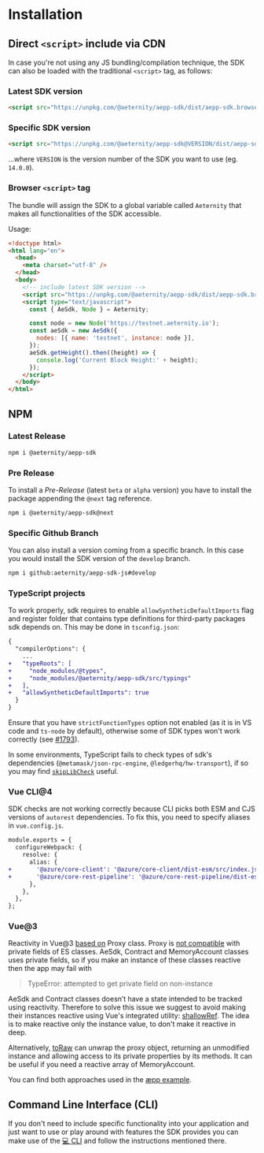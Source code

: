 # Installation

## Direct `<script>` include via CDN

In case you're not using any JS bundling/compilation technique, the SDK can also be loaded with the traditional `<script>` tag, as follows:

### Latest SDK version

```html
<script src="https://unpkg.com/@aeternity/aepp-sdk/dist/aepp-sdk.browser-script.cjs"></script>
```

### Specific SDK version

```html
<script src="https://unpkg.com/@aeternity/aepp-sdk@VERSION/dist/aepp-sdk.browser-script.cjs"></script>
```

...where `VERSION` is the version number of the SDK you want to use (eg. `14.0.0`).

### Browser `<script>` tag

The bundle will assign the SDK to a global variable called `Aeternity` that makes all functionalities of the SDK accessible.

Usage:

```html
<!doctype html>
<html lang="en">
  <head>
    <meta charset="utf-8" />
  </head>
  <body>
    <!-- include latest SDK version -->
    <script src="https://unpkg.com/@aeternity/aepp-sdk/dist/aepp-sdk.browser-script.cjs"></script>
    <script type="text/javascript">
      const { AeSdk, Node } = Aeternity;

      const node = new Node('https://testnet.aeternity.io');
      const aeSdk = new AeSdk({
        nodes: [{ name: 'testnet', instance: node }],
      });
      aeSdk.getHeight().then((height) => {
        console.log('Current Block Height:' + height);
      });
    </script>
  </body>
</html>
```

## NPM

### Latest Release

```bash
npm i @aeternity/aepp-sdk
```

### Pre Release

To install a _Pre-Release_ (latest `beta` or `alpha` version) you have to install the package appending the `@next` tag reference.

```bash
npm i @aeternity/aepp-sdk@next
```

### Specific Github Branch

You can also install a version coming from a specific branch. In this case you would install the SDK version of the `develop` branch.

```bash
npm i github:aeternity/aepp-sdk-js#develop
```

### TypeScript projects

To work properly, sdk requires to enable `allowSyntheticDefaultImports` flag and register folder
that contains type definitions for third-party packages sdk depends on.
This may be done in `tsconfig.json`:

```diff
{
  "compilerOptions": {
    ...
+   "typeRoots": [
+     "node_modules/@types",
+     "node_modules/@aeternity/aepp-sdk/src/typings"
+   ],
+   "allowSyntheticDefaultImports": true
  }
}
```

Ensure that you have `strictFunctionTypes` option not enabled (as it is in VS code and `ts-node` by default), otherwise some of SDK types won't work correctly (see [#1793](https://github.com/aeternity/aepp-sdk-js/issues/1793)).

In some environments, TypeScript fails to check types of sdk's dependencies (`@metamask/json-rpc-engine`, `@ledgerhq/hw-transport`), if so you may find [`skipLibCheck`](https://www.typescriptlang.org/tsconfig/#skipLibCheck) useful.

### Vue CLI@4

SDK checks are not working correctly because CLI picks both ESM and CJS versions of `autorest`
dependencies. To fix this, you need to specify aliases in `vue.config.js`.

```diff
module.exports = {
  configureWebpack: {
    resolve: {
      alias: {
+       '@azure/core-client': '@azure/core-client/dist-esm/src/index.js',
+       '@azure/core-rest-pipeline': '@azure/core-rest-pipeline/dist-esm/src/index.js',
      },
    },
  },
};
```

### Vue@3

Reactivity in Vue@3 [based on] Proxy class. Proxy is [not compatible] with private fields of ES
classes. AeSdk, Contract and MemoryAccount classes uses private fields, so if you make an instance of these
classes reactive then the app may fail with

> TypeError: attempted to get private field on non-instance

AeSdk and Contract classes doesn’t have a state intended to be tracked using reactivity. Therefore
to solve this issue we suggest to avoid making their instances reactive using
Vue's integrated utility: [shallowRef]. The idea is to make reactive only the
instance value, to don't make it reactive in deep.

Alternatively, [toRaw] can unwrap the proxy object, returning an unmodified instance and allowing access to its private properties by its methods. It can be useful if you need a reactive array of MemoryAccount.

You can find both approaches used in the [æpp example].

[based on]: https://vuejs.org/guide/extras/reactivity-in-depth.html#how-reactivity-works-in-vue
[not compatible]: https://github.com/tc39/proposal-class-fields/issues/106
[shallowRef]: https://vuejs.org/api/reactivity-advanced.html#shallowref
[toRaw]: https://vuejs.org/api/reactivity-advanced.html#toraw
[æpp example]: https://github.com/aeternity/aepp-sdk-js/blob/ec3b888c653138d5a369b37604bf916428884170/examples/browser/aepp

## Command Line Interface (CLI)

If you don't need to include specific functionality into your application and just want to use or play around with features the SDK provides you can make use of the [💻 CLI](https://github.com/aeternity/aepp-cli-js) and follow the instructions mentioned there.
